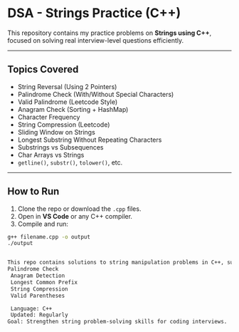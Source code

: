 

#  DSA - Strings Practice (C++)

This repository contains my practice problems on **Strings using C++**, focused on solving real interview-level questions efficiently.

---

## Topics Covered

- String Reversal (Using 2 Pointers)
- Palindrome Check (With/Without Special Characters)
- Valid Palindrome (Leetcode Style)
- Anagram Check (Sorting + HashMap)
- Character Frequency
- String Compression (Leetcode)
- Sliding Window on Strings
- Longest Substring Without Repeating Characters
- Substrings vs Subsequences
- Char Arrays vs Strings
- `getline()`, `substr()`, `tolower()`, etc.

---

##  How to Run

1. Clone the repo or download the `.cpp` files.
2. Open in **VS Code** or any C++ compiler.
3. Compile and run:

```bash
g++ filename.cpp -o output
./output


This repo contains solutions to string manipulation problems in C++, such as:
Palindrome Check
 Anagram Detection
 Longest Common Prefix
 String Compression
 Valid Parentheses

 Language: C++  
 Updated: Regularly  
Goal: Strengthen string problem-solving skills for coding interviews.
